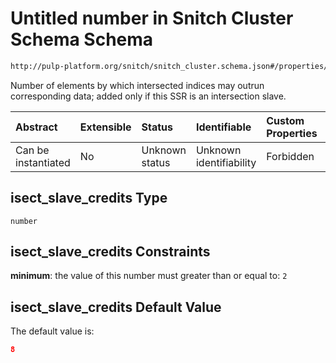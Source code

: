 # Untitled number in Snitch Cluster Schema Schema

```txt
http://pulp-platform.org/snitch/snitch_cluster.schema.json#/properties/hives/items/properties/cores/items/properties/ssrs/items/properties/isect_slave_credits
```

Number of elements by which intersected indices may outrun corresponding data; added only if this SSR is an intersection slave.

| Abstract            | Extensible | Status         | Identifiable            | Custom Properties | Additional Properties | Access Restrictions | Defined In                                                                       |
| :------------------ | :--------- | :------------- | :---------------------- | :---------------- | :-------------------- | :------------------ | :------------------------------------------------------------------------------- |
| Can be instantiated | No         | Unknown status | Unknown identifiability | Forbidden         | Allowed               | none                | [snitch_cluster.schema.json*](snitch_cluster.schema.json "open original schema") |

## isect_slave_credits Type

`number`

## isect_slave_credits Constraints

**minimum**: the value of this number must greater than or equal to: `2`

## isect_slave_credits Default Value

The default value is:

```json
8
```
